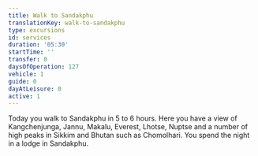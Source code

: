 ```yaml
---
title: Walk to Sandakphu
translationKey: walk-to-sandakphu
type: excursions
id: services
duration: '05:30'
startTime: ''
transfer: 0
daysOfOperation: 127
vehicle: 1
guide: 0
dayAtLeisure: 0
active: 1
---
```

Today you walk to Sandakphu in 5 to 6 hours. Here you have a view of Kangchenjunga, Jannu, Makalu, Everest, Lhotse, Nuptse and a number of high peaks in Sikkim and Bhutan such as Chomolhari. You spend the night in a lodge in Sandakphu.